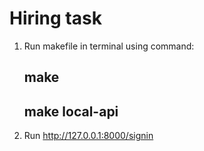  <h1>Hiring task</h1>


1. Run makefile in terminal using command:
	<h2>make</h2>
	<h2>make local-api</h2>

2. Run http://127.0.0.1:8000/signin 

